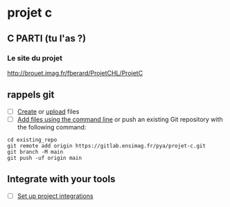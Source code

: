 # projet c



## C PARTI (tu l'as ?)

### Le site du projet

http://brouet.imag.fr/fberard/ProjetCHL/ProjetC


## rappels git

- [ ] [Create](https://docs.gitlab.com/ee/user/project/repository/web_editor.html#create-a-file) or [upload](https://docs.gitlab.com/ee/user/project/repository/web_editor.html#upload-a-file) files
- [ ] [Add files using the command line](https://docs.gitlab.com/ee/gitlab-basics/add-file.html#add-a-file-using-the-command-line) or push an existing Git repository with the following command:

```
cd existing_repo
git remote add origin https://gitlab.ensimag.fr/pya/projet-c.git
git branch -M main
git push -uf origin main
```

## Integrate with your tools

- [ ] [Set up project integrations](https://gitlab.ensimag.fr/pya/projet-c/-/settings/integrations)


